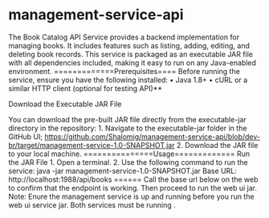 # management-service-api
The Book Catalog API Service provides a backend implementation for managing books. It includes features such as listing, adding, editing, and deleting book records. This service is packaged as an executable JAR file with all dependencies included, making it easy to run on any Java-enabled environment.
=============Prerequisites====
Before running the service, ensure you have the following installed:
	•	Java 1.8+
	•	cURL or a similar HTTP client (optional for testing API)**

Download the Executable JAR File

You can download the pre-built JAR file directly from the executable-jar directory in the repository:
	1.	Navigate to the executable-jar folder in the GitHub UI; https://github.com/Shalomig/management-service-api/blob/dev-br/target/management-service-1.0-SNAPSHOT.jar
	2.	Download the JAR file to your local machine.
 ===============Usage=============
Run the JAR File
	1.	Open a terminal.
	2.	Use the following command to run the service: java -jar management-service-1.0-SNAPSHOT.jar
       Base URL:   http://localhost:1988/api/books ======
       Call the base url below on the web to confirm that the endpoint is working. Then proceed to run the web ui jar.
       Note: Enure the management service is up and running before you run the web ui service jar. Both services must be running .

       
 
